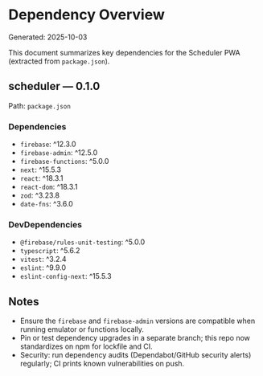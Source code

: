 # Dependency Overview

Generated: 2025-10-03

This document summarizes key dependencies for the Scheduler PWA (extracted from `package.json`).

## scheduler — 0.1.0

Path: `package.json`

### Dependencies

- `firebase`: ^12.3.0
- `firebase-admin`: ^12.5.0
- `firebase-functions`: ^5.0.0
- `next`: ^15.5.3
- `react`: ^18.3.1
- `react-dom`: ^18.3.1
- `zod`: ^3.23.8
- `date-fns`: ^3.6.0

### DevDependencies

- `@firebase/rules-unit-testing`: ^5.0.0
- `typescript`: ^5.6.2
- `vitest`: ^3.2.4
- `eslint`: ^9.9.0
- `eslint-config-next`: ^15.5.3

## Notes

- Ensure the `firebase` and `firebase-admin` versions are compatible when running emulator or functions locally.
- Pin or test dependency upgrades in a separate branch; this repo now standardizes on npm for lockfile and CI.
- Security: run dependency audits (Dependabot/GitHub security alerts) regularly; CI prints known vulnerabilities on push.
